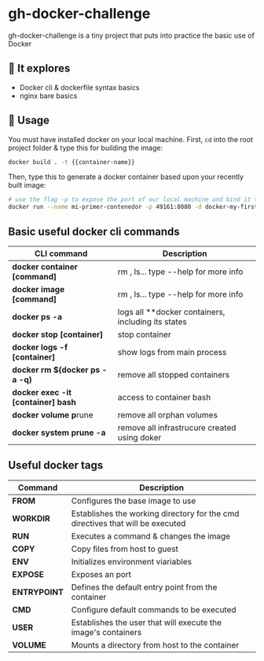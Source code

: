 # gh-docker-challenge

gh-docker-challenge is a tiny project that puts into practice the basic use of Docker

## 🔎 It explores
- Docker cli & dockerfile syntax basics
- nginx bare basics


## 🚀 Usage

You must have installed docker on your local machine.
First, <code>cd</code> into the root project folder & type this for building the image:

```bash
docker build . -t {{container-name}}
```

Then, type this to generate a docker container based upon your recently built image:
```bash
# use the flag -p to expose the port of our local machine and bind it to the one defined in our dockerfile
docker run --name mi-primer-contenedor -p 49161:8080 -d docker-my-first-steps
```

## Basic useful docker cli commands
 CLI command                      | Description
--------------------------------- |----------------------------------------------------------------------
 **docker container [command]**       | rm , ls... type --help for more info
 **docker image [command]**           | rm , ls... type --help for more info
 **docker ps -a**                     | logs all **docker containers, including its states
 **docker stop [container]**          | stop container
 **docker logs -f [container]**       | show logs from main process
 **docker rm $(docker ps -a -q)**     | remove all stopped containers
 **docker exec -it [container] bash** | access to container bash
 **docker volume p**rune              | remove all orphan volumes
 **docker system prune -a**           | remove all infrastrucure created using doker

##  Useful docker tags
 Command                          | Description
--------------------------------- |----------------------------------------------------------------------
 **FROM**                           | Configures the base image to use
 **WORKDIR**                        | Establishes the working directory for the cmd directives that will be executed
 **RUN**                            | Executes a command & changes the image
 **COPY**                           | Copy files from host to guest
 **ENV**                            | Initializes environment viariables
 **EXPOSE**                         | Exposes an port
 **ENTRYPOINT**                     | Defines the default entry point from the container
 **CMD**                            | Configure default commands to be executed
 **USER**                           | Establishes the user that will execute the image's containers
 **VOLUME**                         | Mounts a directory from host to the container
